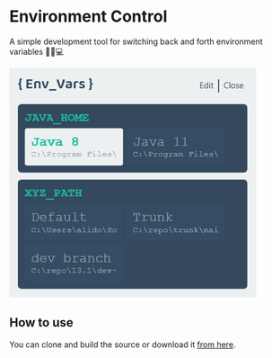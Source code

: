 # Environment Control
A simple development tool for switching back and forth environment variables 🚀🎉💻

![Environment Control](https://github.com/Ali-Doustkani/resources/blob/master/EnvironmentControl.png)

## How to use
You can clone and build the source or download it [from here](https://github.com/Ali-Doustkani/EnvironmentControl/releases).
